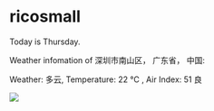 # ricosmall

Today is Thursday.

Weather infomation of 深圳市南山区， 广东省， 中国: 

Weather: 多云, Temperature: 22 ℃ , Air Index: 51 良

<img src="https://github-readme-stats.vercel.app/api?username=ricosmall&show_icons=true" />
